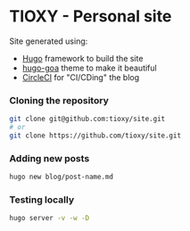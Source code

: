 # TIOXY - Personal site

Site generated using:
- [Hugo](https://gohugo.io/) framework to build the site
- [hugo-goa](https://themes.gohugo.io/hugo-goa/) theme to make it beautiful
- [CircleCI](https://circleci.com/blog/automate-your-static-site-deployment-with-circleci/) for "CI/CDing" the blog


### Cloning the repository

```sh
git clone git@github.com:tioxy/site.git
# or
git clone https://github.com/tioxy/site.git
```


### Adding new posts

```sh
hugo new blog/post-name.md
```


### Testing locally

```sh
hugo server -v -w -D
```
